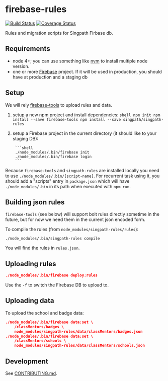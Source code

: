 # firebase-rules

[![Build Status](https://travis-ci.org/singpath/singpath-rules.svg)](https://travis-ci.org/singpath/singpath-rules)
[![Coverage Status](https://coveralls.io/repos/singpath/singpath-rules/badge.svg?branch=master&service=github)](https://coveralls.io/github/singpath/singpath-rules?branch=master)

Rules and migration scripts for Singpath Firbase db.

## Requirements

- node 4+; you can use something like [nvm](https://github.com/creationix/nvm)
  to install multiple node version.
- one or more [Firebase](https://firebase.com) project. If it will be used
  in production, you should have at production and a staging db


## Setup

We will rely [firebase-tools](https://github.com/firebase/firebase-tools) to
upload rules and data.

1. setup a new npm project and install dependencies:
        ```shell
        npm init
        npm install --save firebase-tools
        npm install --save singpath/singpath-rules
        ```

2. setup a Firebase project in the current directory (it should like
   to your staging DB):

        ```shell
        ./node_modules/.bin/firebase init
        ./node_modules/.bin/firebase login
        ```

Because `firebase-tools` and `singpath-rules` are installed locally you need to
use `./node_modules/.bin/[script-name]`. For recurrent task using it,
you should add a "scripts" entry in `package.json` which will have
`./node_modules/.bin` in its path when executed with `npm run`.


## Building json rules

`firebase-tools` (see below) will support bolt rules directly sometime in the
future, but for now we need them in the current json encoded form.

To compile the rules (from `node_modules/singpath-rules/rules`):
```shell
./node_modules/.bin/singpath-rules compile
```

You will find the rules in `rules.json`.


## Uploading rules

```json
./node_modules/.bin/firebase deploy:rules
```

Use the `-f` to switch the Firebase DB to upload to.

## Uploading data

To upload the school and badge data:
```json
./node_modules/.bin/firebase data:set \
    /classMentors/badges \
    node_modules/singpath-rules/data/classMentors/badges.json
./node_modules/.bin/firebase data:set \
    /classMentors/schools \
    node_modules/singpath-rules/data/classMentors/schools.json
```


## Development

See [CONTRIBUTING.md](./CONTRIBUTING.md).

